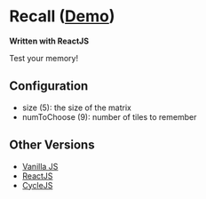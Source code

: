 # Recall ([Demo](http://mruzekw.github.io/recall-derivablejs))
**Written with ReactJS**

Test your memory!

## Configuration

  - size (5): the size of the matrix
  - numToChoose (9): number of tiles to remember

## Other Versions
  - [Vanilla JS](https://github.com/mruzekw/recall)
  - [ReactJS](https://github.com/mruzekw/recall-reactjs)
  - [CycleJS](https://github.com/mruzekw/recall-cyclejs)
